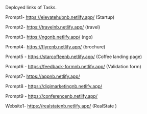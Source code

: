 Deployed links of Tasks.

Prompt1- https://elevatehubnb.netlify.app/ (Startup)

Prompt2- https://travelnb.netlify.app/ (travel)

Prompt3- https://ngonb.netlify.app/ (ngo)

Prompt4- https://flyrenb.netlify.app/ (brochure)

Prompt5 - https://starcoffeenb.netlify.app/ (Coffee landing page)

Prompt6 - https://feedback-formnb.netlify.app/ (Validation form)

Prompt7- https://appnb.netlify.app/ 

Prompt8 - https://digimarketingnb.netlify.app/

Prompt9 - https://conferencenb.netlify.app/ 

Website1- https://realstatenb.netlify.app/  (RealState )
